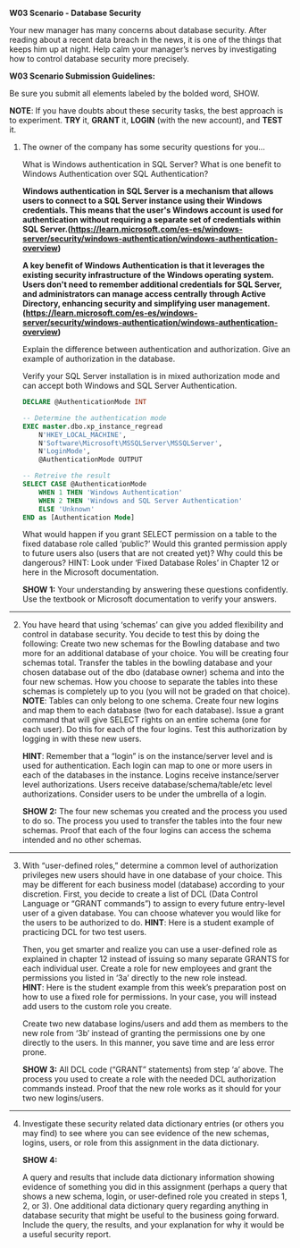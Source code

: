 **W03 Scenario - Database Security**

Your new manager has many concerns about database security. After reading about a recent data breach in the news, it is one of the things that keeps him up at night. Help calm your manager’s nerves by investigating how to control database security more precisely.

**W03 Scenario Submission Guidelines:**

Be sure you submit all elements labeled by the bolded word, SHOW.

**NOTE**: 
If you have doubts about these security tasks, the best approach is to experiment. **TRY** it, **GRANT** it, **LOGIN** (with the new account), and **TEST** it.

1. The owner of the company has some security questions for you…

    What is Windows authentication in SQL Server? What is one benefit to Windows Authentication over SQL Authentication? 

    **Windows authentication in SQL Server is a mechanism that allows users to connect to a SQL Server instance using their Windows credentials. This means that the user's Windows account is used for authentication without requiring a separate set of credentials within SQL Server.(https://learn.microsoft.com/es-es/windows-server/security/windows-authentication/windows-authentication-overview)**

    **A key benefit of Windows Authentication is that it leverages the existing security infrastructure of the Windows operating system. Users don't need to remember additional credentials for SQL Server, and administrators can manage access centrally through Active Directory, enhancing security and simplifying user management. (https://learn.microsoft.com/es-es/windows-server/security/windows-authentication/windows-authentication-overview)**

    Explain the difference between authentication and authorization. Give an example of authorization in the database.


    Verify your SQL Server installation is in mixed authorization mode and can accept both Windows and SQL Server Authentication.

    ```sql
    DECLARE @AuthenticationMode INT  

    -- Determine the authentication mode
    EXEC master.dbo.xp_instance_regread 
        N'HKEY_LOCAL_MACHINE', 
        N'Software\Microsoft\MSSQLServer\MSSQLServer',   
        N'LoginMode', 
        @AuthenticationMode OUTPUT  

    -- Retreive the result
    SELECT CASE @AuthenticationMode    
        WHEN 1 THEN 'Windows Authentication'   
        WHEN 2 THEN 'Windows and SQL Server Authentication'   
        ELSE 'Unknown'  
    END as [Authentication Mode]  
    ```

    What would happen if you grant SELECT permission on a table to the fixed database role called ‘public?’ Would this granted permission apply to future users also (users that are not created yet)? Why could this be dangerous? HINT: Look under ‘Fixed Database Roles’ in Chapter 12 or here in the Microsoft documentation.
 
    **SHOW 1:** Your understanding by answering these questions confidently. Use the textbook or Microsoft documentation to verify your answers.

---

2. You have heard that using ‘schemas’ can give you added flexibility and control in database security. You decide to test this by doing the following:
Create two new schemas for the Bowling database and two more for an additional database of your choice. You will be creating four schemas total.
Transfer the tables in the bowling database and your chosen database out of the dbo (database owner) schema and into the four new schemas. How you choose to separate the tables into these schemas is completely up to you (you will not be graded on that choice). **NOTE**: Tables can only belong to one schema.
Create four new logins and map them to each database (two for each database). Issue a grant command that will give SELECT rights on an entire schema (one for each user). Do this for each of the four logins. Test this authorization by logging in with these new users.

    **HINT**: Remember that a “login” is on the instance/server level and is used for authentication. Each login can map to one or more users in each of the databases in the instance. Logins receive instance/server level authorizations. Users receive database/schema/table/etc level authorizations. Consider users to be under the umbrella of a login.


    **SHOW 2:**
    The four new schemas you created and the process you used to do so.
    The process you used to transfer the tables into the four new schemas.
    Proof that each of the four logins can access the schema intended and no other schemas.

---

3. With “user-defined roles,” determine a common level of authorization privileges new users should have in one database of your choice. This may be different for each business model (database) according to your discretion.
First, you decide to create a list of DCL (Data Control Language or “GRANT commands”) to assign to every future entry-level user of a given database. You can choose whatever you would like for the users to be authorized to do.
**HINT**: Here is a student example of practicing DCL for two test users.

    Then, you get smarter and realize you can use a user-defined role as explained in chapter 12 instead of issuing so many separate GRANTS for each individual user. Create a role for new employees and grant the permissions you listed in ‘3a’ directly to the new role instead.		
    **HINT**: Here is the student example from this week’s preparation post on how to use a fixed role for permissions. In your case, you will instead add users to the custom role you create.

    Create two new database logins/users and add them as members to the new role from ‘3b’ instead of granting the permissions one by one directly to the users. In this manner, you save time and are less error prone.

    **SHOW 3:** 
    All DCL code (“GRANT” statements) from step ‘a’ above.
    The process you used to create a role with the needed DCL authorization commands instead.
    Proof that the new role works as it should for your two new logins/users.

---

4. Investigate these security related data dictionary entries (or others you may find) to see where you can see evidence of the new schemas, logins, users, or role from this assignment in the data dictionary. 

    **SHOW 4:**

    A query and results that include data dictionary information showing evidence of something you did in this assignment (perhaps a query that shows a new schema, login, or user-defined role you created in steps 1, 2, or 3).
    One additional data dictionary query regarding anything in database security that might be useful to the business going forward. Include the query, the results, and your explanation for why it would be a useful security report.

